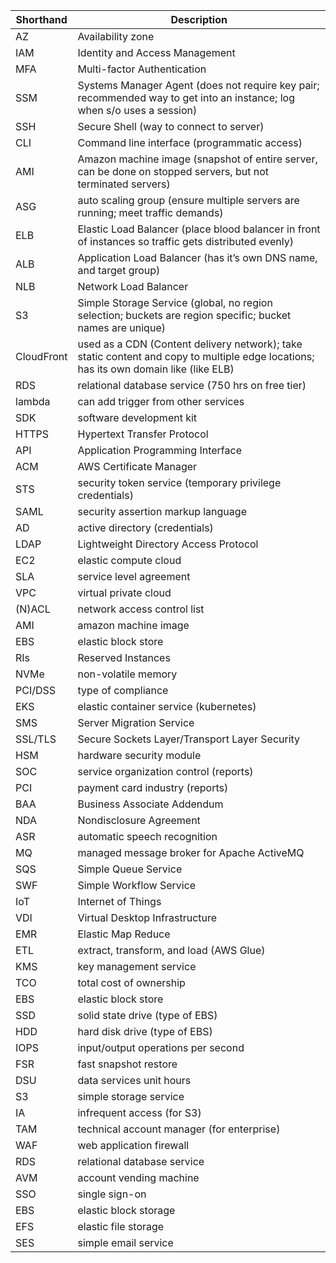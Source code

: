 |Shorthand| Description|
|---------|------------|
|AZ		|Availability zone|
|IAM 		|Identity and Access Management|
|MFA		|Multi-factor Authentication|
|SSM		|Systems Manager Agent (does not require key pair; recommended way to get into an instance; log when s/o uses a session)|
|SSH		|Secure Shell (way to connect to server)|
|CLI		|Command line interface (programmatic access)|
|AMI		|Amazon machine image (snapshot of entire server, can be done on stopped servers, but not terminated servers)|
|ASG		|auto scaling group (ensure multiple servers are running; meet traffic demands)|
|ELB		|Elastic Load Balancer (place blood balancer in front of instances so traffic gets distributed evenly)|
|ALB		|Application Load Balancer (has it’s own DNS name, and target group)|
|NLB		|Network Load Balancer |
|S3		|Simple Storage Service (global, no region selection; buckets are region specific; bucket names are unique)|
|CloudFront		|used as a CDN (Content delivery network); take static content and copy to multiple edge locations; has its own domain like (like ELB)|
|RDS		|relational database service (750 hrs on free tier)|
|lambda		|can add trigger from other services|
|SDK		|software development kit|
|HTTPS		|Hypertext Transfer Protocol |
|API		|Application Programming Interface|
|ACM		|AWS Certificate Manager|
|STS		|security token service (temporary privilege credentials)|
|SAML		|security assertion markup language|
|AD		|active directory (credentials)|
|LDAP		|Lightweight Directory Access Protocol		||
|EC2		|elastic compute cloud|
|SLA		|service level agreement|
|VPC		|virtual private cloud|
|(N)ACL		|network access control list|
|AMI		|amazon machine image|
|EBS		|elastic block store|
|RIs		|Reserved Instances|
|NVMe		|non-volatile memory|
|PCI/DSS		|type of compliance|
|EKS		|elastic container service (kubernetes)|
|SMS		|Server Migration Service|
|SSL/TLS		|Secure Sockets Layer/Transport Layer Security|
|HSM		|hardware security module|
|SOC		|service organization control (reports)|
|PCI		|payment card industry (reports)|
|BAA		|Business Associate Addendum|
|NDA		|Nondisclosure Agreement|
|ASR		|automatic speech recognition|
|MQ		|managed message broker for Apache ActiveMQ|
|SQS		|Simple Queue Service|
|SWF		|Simple Workflow Service|
|IoT		|Internet of Things|
|VDI		|Virtual Desktop Infrastructure|
|EMR		|Elastic Map Reduce|
|ETL		|extract, transform, and load (AWS Glue)|
|KMS		|key management service|
|TCO		|total cost of ownership|
|EBS		|elastic block store|
|SSD		|solid state drive (type of EBS)|
|HDD		|hard disk drive (type of EBS)|
|IOPS		|input/output operations per second|
|FSR		|fast snapshot restore|
|DSU		|data services unit hours|
|S3		|simple storage service|
|IA		|infrequent access (for S3)|
|TAM		|technical account manager (for enterprise)|
|WAF		|web application firewall|
|RDS		|relational database service|
|AVM		|account vending machine|
|SSO		|single sign-on|
|EBS		|elastic block storage|
|EFS		|elastic file storage|
|SES 		|simple email service|
